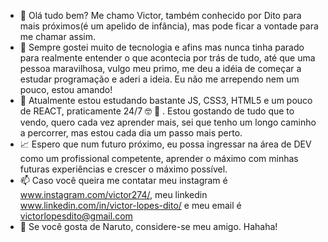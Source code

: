 - 👋 Olá tudo bem? Me chamo Victor, também conhecido por Dito para mais próximos(é um apelido de infância), mas pode ficar a vontade para me chamar assim.
- 👀 Sempre gostei muito de tecnologia e afins mas nunca tinha parado para realmente entender o que acontecia por trás de tudo, até que uma pessoa
maravilhosa, vulgo meu primo, me deu a idéia de começar a estudar programação e aderi a ideia. Eu não me arrependo nem um pouco, estou amando!
- 🌱 Atualmente estou estudando bastante JS, CSS3, HTML5 e um pouco de REACT, praticamente 24/7 :nerd_face: :exploding_head: .
Estou gostando de tudo que to vendo, quero cada vez aprender mais, sei que tenho um longo caminho a percorrer, mas estou cada dia um passo mais perto.
- :chart_with_upwards_trend: Espero que num futuro próximo, eu possa ingressar na área de DEV como um profissional competente, aprender o máximo com minhas futuras experiências e
crescer o máximo possível.
- 📫 Caso você queira me contatar meu instagram é <link>www.instagram.com/victor274/</link>, meu linkedin <link>www.linkedin.com/in/victor-lopes-dito/</link> e 
meu email é victorlopesdito@gmail.com
- :red_circle: Se você gosta de Naruto, considere-se meu amigo. Hahaha!
